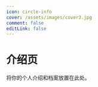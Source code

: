 ```yaml
---
icon: circle-info
cover: /assets/images/cover3.jpg
comment: false
editLink: false
---
```


# 介绍页

将你的个人介绍和档案放置在此处。
